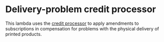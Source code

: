 # Delivery-problem credit processor

This lambda uses the [credit processor](lib/credit-processor) to apply amendments to subscriptions in compensation
for problems with the physical delivery of printed products.
